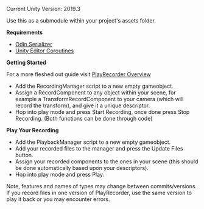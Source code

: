 Current Unity Version: 2019.3

Use this as a submodule within your project's assets folder.


**Requirements**
- [Odin Serializer](https://github.com/TeamSirenix/odin-serializer)
- [Unity Editor Coroutines](https://docs.unity3d.com/Packages/com.unity.editorcoroutines@1.0/manual/index.html)

**Getting Started**

For a more fleshed out guide visit [PlayRecorder Overview](https://ultrahaptics.atlassian.net/wiki/spaces/CAP/pages/2058814234/PlayRecorder+Overview)

- Add the RecordingManager script to a new empty gameobject.
- Assign a RecordComponent to any object within your scene, for example a TransformRecordComponent to your camera (which will record the transform), and give it a unique descriptor.
- Hop into play mode and press Start Recording, once done press Stop Recording. (Both functions can be done through code)

**Play Your Recording**

- Add the PlaybackManager script to a new empty gameobject.
- Add your recorded files to the manager and press the Update Files button.
- Assign your recorded components to the ones in your scene (this should be done automatically based upon your descriptors).
- Hop into play mode and press Play.

Note, features and names of types may change between commits/versions. If you record files in one version of PlayRecorder, use the same version to play it back or you may encounter errors.
